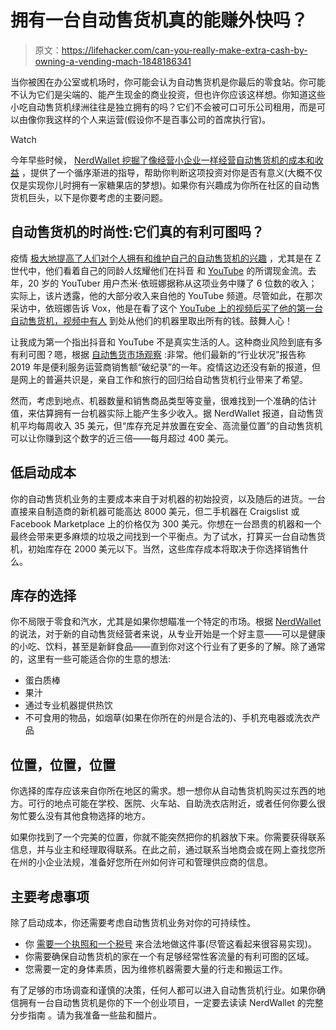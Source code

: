 # 拥有一台自动售货机真的能赚外快吗？

> 原文：<https://lifehacker.com/can-you-really-make-extra-cash-by-owning-a-vending-mach-1848186341>

当你被困在办公室或机场时，你可能会认为自动售货机是你最后的零食站。你可能不认为它们是尖端的、能产生现金的商业投资，但也许你应该这样想。你知道这些小吃自动售货机绿洲往往是独立拥有的吗？它们不会被可口可乐公司租用，而是可以由像你我这样的个人来运营(假设你不是百事公司的首席执行官)。

Watch

今年早些时候， [NerdWallet 挖掘了像经营小企业一样经营自动售货机的成本和收益](https://www.nerdwallet.com/article/small-business/how-to-start-a-vending-machine-business) ，提供了一个循序渐进的指导，帮助你判断这项投资对你是否有意义(大概不仅仅是实现你儿时拥有一家糖果店的梦想)。如果你有兴趣成为你所在社区的自动售货机巨头，以下是你要考虑的主要问题。

## 自动售货机的时尚性:它们真的有利可图吗？

疫情 [极大地提高了人们对个人拥有和维护自己的自动售货机的兴趣](https://thehustle.co/the-economics-of-vending-machines/) ，尤其是在 Z 世代中，他们看着自己的同龄人炫耀他们在抖音 和 [YouTube](https://www.youtube.com/watch?v=BdUjZD_Iqww) 的所谓现金流。去年，20 岁的 YouTuber 用户杰米·依班娜据称从这项业务中赚了 6 位数的收入；实际上，该片透露，他的大部分收入来自他的 YouTube 频道。尽管如此，在那次采访中，依班娜告诉 Vox，他是在看了这个 [YouTube 上的视频后买了他的第一台自动售货机，视频中有人](https://www.youtube.com/watch?v=VqSPDEV1Eso&feature=youtu.be) 到处从他们的机器里取出所有的钱。鼓舞人心！

让我成为第一个指出抖音和 YouTube 不是真实生活的人。这种商业风险到底有多有利可图？嗯，根据 [自动售货市场观察](https://www.vendingmarketwatch.com/reports/document/21143662/2020-state-of-the-industry-report-2019-another-recordbreaking-year-for-operators) :非常。他们最新的“行业状况”报告称 2019 年是便利服务运营商销售额“破纪录”的一年。疫情这边还没有新的报道，但是网上的普遍共识是，亲自工作和旅行的回归给自动售货机行业带来了希望。

然而，考虑到地点、机器数量和销售商品类型等变量，很难找到一个准确的估计值，来估算拥有一台机器实际上能产生多少收入。据 NerdWallet 报道，自动售货机平均每周收入 35 美元，但“库存充足并放置在安全、高流量位置”的自动售货机可以让你赚到这个数字的近三倍——每月超过 400 美元。

## **低启动成本**

你的自动售货机业务的主要成本来自于对机器的初始投资，以及随后的进货。一台直接来自制造商的新机器可能高达 8000 美元，但二手机器在 Craigslist 或 Facebook Marketplace 上的价格仅为 300 美元。你想在一台昂贵的机器和一个最终会带来更多麻烦的垃圾之间找到一个平衡点。为了试水，打算买一台自动售货机，初始库存在 2000 美元以下。当然，这些库存成本将取决于你选择销售什么。

## **库存的选择**

你不局限于零食和汽水，尤其是如果你想瞄准一个特定的市场。根据 [NerdWallet](https://www.nerdwallet.com/article/small-business/how-to-start-a-vending-machine-business) 的说法，对于新的自动售货经营者来说，从专业开始是一个好主意——可以是健康的小吃、饮料，甚至是新鲜食品——直到你对这个行业有了更多的了解。除了通常的，这里有一些可能适合你的生意的想法:

*   蛋白质棒
*   果汁
*   通过专业机器提供热饮
*   不可食用的物品，如烟草(如果在你所在的州是合法的)、手机充电器或洗衣产品

## **位置，位置，位置**

你选择的库存应该来自你所在地区的需求。想一想你从自动售货机购买过东西的地方。可行的地点可能在学校、医院、火车站、自助洗衣店附近，或者任何你要么很匆忙要么没有其他食物选择的地方。

如果你找到了一个完美的位置，你就不能突然把你的机器放下来。你需要获得联系信息，并与业主和经理取得联系。在此之前，通过联系当地商会或在网上查找您所在州的小企业法规，准备好您所在州如何许可和管理供应商的信息。

## **主要考虑事项**

除了启动成本，你还需要考虑自动售货机业务对你的可持续性。

*   你 [需要一个执照和一个税号](https://www.corpnet.com/business-licenses/retail-and-stores/vending-machine-device-permit/) 来合法地做这件事(尽管这看起来很容易实现)。
*   你需要确保自动售货机的家在一个有足够经常性客流量的有利可图的区域。
*   您需要一定的身体素质，因为维修机器需要大量的行走和搬运工作。

有了足够的市场调查和谨慎的决策，任何人都可以进入自动售货机行业。如果你确信拥有一台自动售货机是你的下一个创业项目，一定要去读读 NerdWallet 的完整分步指南 。请为我准备一些盐和醋片。